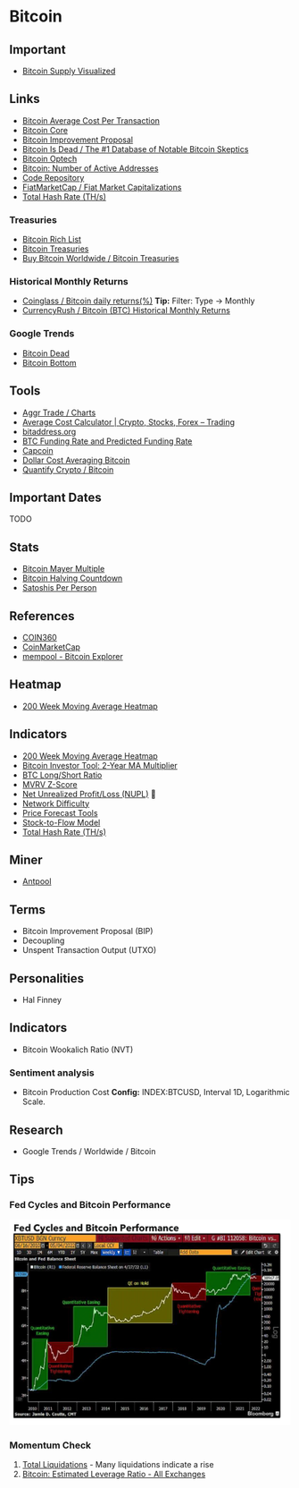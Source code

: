 # Bitcoin

<!--
https://antiliquidation.gitlab.io/
https://3cstats.com/leverage-bot-calculator/
https://coinguides.org/average-cost-calculator-crypto-stocks-trading/
https://charts.aggr.trade/
https://cryptoprice.io/coins/bitcoin

Not Your Your Keys, Not Your Coins

BLX

SegWit

Mt. Gox

Trezor Model T
Ledger Nano S

https://app.pluralsight.com/library/courses/bitcoin-decentralized-technology/table-of-contents
https://app.pluralsight.com/guides/the-cryptography-of-bitcoin

https://linkedin.com/learning/search?entityType=COURSE&keywords=bitcoin

https://youtube.com/watch?v=A2KufQupz78

https://hyblockcapital.com/liquidationlevel

Masternode - Dash, PIVX, CrownCoin, TransferCoin, ExclusiveCoin

https://theblockcrypto.com/data/crypto-markets/futures

O.I. > 2,6m

TF 2W / Date Range / 5 bars, 70d

https://bitcoinmonthlyreturn.com/
-->

## Important

- [Bitcoin Supply Visualized](https://blockchaincenter.net/bitcoin-supply/)

## Links

- [Bitcoin Average Cost Per Transaction](https://ycharts.com/indicators/bitcoin_average_cost_per_transaction)
- [Bitcoin Core](https://bitcoincore.org/)
- [Bitcoin Improvement Proposal](https://github.com/bitcoin/bips)
- [Bitcoin Is Dead / The #1 Database of Notable Bitcoin Skeptics](https://bitcoinisdead.org/)
- [Bitcoin Optech](https://bitcoinops.org/)
- [Bitcoin: Number of Active Addresses](https://studio.glassnode.com/metrics?a=BTC&m=addresses.ActiveCount)
- [Code Repository](https://github.com/bitcoin/bitcoin)
- [FiatMarketCap / Fiat Market Capitalizations](https://fiatmarketcap.com/)
- [Total Hash Rate (TH/s)](https://blockchain.com/explorer/charts/hash-rate)

### Treasuries

- [Bitcoin Rich List](https://bitinfocharts.com/top-100-richest-bitcoin-addresses.html)
- [Bitcoin Treasuries](https://bitcointreasuries.net/dark.html)
- [Buy Bitcoin Worldwide / Bitcoin Treasuries](https://buybitcoinworldwide.com/treasuries/)

<!--
https://coingecko.com/en/public-companies-bitcoin
-->

### Historical Monthly Returns

- [Coinglass / Bitcoin daily returns(%)](https://coinglass.com/today) **Tip:** Filter: Type -> Monthly
- [CurrencyRush / Bitcoin (BTC) Historical Monthly Returns](https://currencyrush.com/monthly-data/bitcoin)

### Google Trends

- [Bitcoin Dead](https://trends.google.com/trends/explore?date=all&q=bitcoin%20dead)
- [Bitcoin Bottom](https://trends.google.com/trends/explore?date=all&q=bitcoin%20bottom)

## Tools

- [Aggr Trade / Charts](https://charts.aggr.trade/ne1n)
- [Average Cost Calculator | Crypto, Stocks, Forex – Trading](https://coinguides.org/average-cost-calculator-crypto-stocks-trading/)
- [bitaddress.org](https://bitaddress.org/)
- [BTC Funding Rate and Predicted Funding Rate](https://coinalyze.net/bitcoin/funding-rate/)
- [Capcoin](https://capcoin.ru/?c=COINBASE:BTCUSD,COINBASE:ETHUSD,COINBASE:LTCUSD#nav)
- [Dollar Cost Averaging Bitcoin](https://dcabtc.com/)
- [Quantify Crypto / Bitcoin](https://quantifycrypto.com/coins/BTC)

## Important Dates

TODO

## Stats

- [Bitcoin Mayer Multiple](https://stats.buybitcoinworldwide.com/mayermultiple/)
- [Bitcoin Halving Countdown](https://coinmarketcap.com/halving/bitcoin/)
- [Satoshis Per Person](https://satoshisperperson.com/)

## References

- [COIN360](https://coin360.com)
- [CoinMarketCap](https://coinmarketcap.com/)
- [mempool - Bitcoin Explorer](https://mempool.space/)

## Heatmap

- [200 Week Moving Average Heatmap](https://lookintobitcoin.com/charts/200-week-moving-average-heatmap/)

## Indicators

- [200 Week Moving Average Heatmap](https://lookintobitcoin.com/charts/200-week-moving-average-heatmap/)
- [Bitcoin Investor Tool: 2-Year MA Multiplier](https://lookintobitcoin.com/charts/bitcoin-investor-tool/)
- [BTC Long/Short Ratio](https://coinglass.com/LongShortRatio)
- [MVRV Z-Score](https://lookintobitcoin.com/charts/mvrv-zscore/)
- [Net Unrealized Profit/Loss (NUPL)](https://lookintobitcoin.com/charts/relative-unrealized-profit--loss/) 🌟
- [Network Difficulty](https://blockchain.com/charts/difficulty)
- [Price Forecast Tools](https://www.lookintobitcoin.com/charts/bitcoin-price-prediction/)
- [Stock-to-Flow Model](https://lookintobitcoin.com/charts/stock-to-flow-model/)
- [Total Hash Rate (TH/s)](https://blockchain.com/charts/hash-rate)

<!--
Hash Ribbons
-->

## Miner

- [Antpool](https://antpool.com/)

## Terms

- Bitcoin Improvement Proposal (BIP)
- Decoupling
- Unspent Transaction Output (UTXO)

## Personalities

- Hal Finney

## Indicators

- Bitcoin Wookalich Ratio (NVT)

### Sentiment analysis

- Bitcoin Production Cost **Config:** INDEX:BTCUSD, Interval 1D, Logarithmic Scale.

## Research

- Google Trends / Worldwide / Bitcoin

## Tips

### Fed Cycles and Bitcoin Performance

![Fed Cycles and Bitcoin Performance](/assets/images/trading/fed-cycles.webp)

### Momentum Check

1. [Total Liquidations](https://coinglass.com/LiquidationData) - Many liquidations indicate a rise
2. [Bitcoin: Estimated Leverage Ratio - All Exchanges](https://cryptoquant.com/asset/btc/chart/market-indicator/estimated-leverage-ratio?exchange=all_exchange&window=DAY&sma=0&ema=0&priceScale=linear&metricScale=linear&chartStyle=line)
